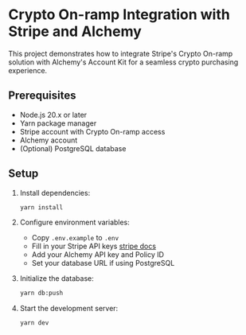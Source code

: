 # Crypto On-ramp Integration with Stripe and Alchemy

This project demonstrates how to integrate Stripe's Crypto On-ramp solution with Alchemy's Account Kit for a seamless crypto purchasing experience.

## Prerequisites

- Node.js 20.x or later
- Yarn package manager
- Stripe account with Crypto On-ramp access
- Alchemy account
- (Optional) PostgreSQL database

## Setup

1. Install dependencies:
   ```bash
   yarn install
   ```

2. Configure environment variables:
   - Copy `.env.example` to `.env`
   - Fill in your Stripe API keys
    [stripe docs](https://docs.stripe.com/crypto/onramp/embeddable-onramp-quickstart)
   - Add your Alchemy API key and Policy ID
   - Set your database URL if using PostgreSQL

3. Initialize the database:
   ```bash
   yarn db:push
   ```

4. Start the development server:
   ```bash
   yarn dev
   ```


